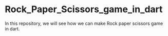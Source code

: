 # Rock_Paper_Scissors_game_in_dart
In this repository, we will see how we can make Rock paper scissors game in dart.
